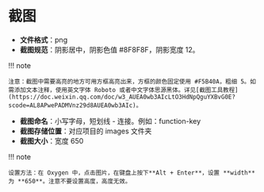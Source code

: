 # 截图

- **文件格式**：png
- **截图规范**：阴影居中，阴影色值 #8F8F8F，阴影宽度 12。

!!! note

    注意：截图中需要高亮的地方可用方框高亮出来，方框的颜色固定使用 #F5B40A，粗细 5。如需添加文本注释，使用英文字体 Roboto 或者中文字体思源黑体。详见[截图工具教程](https://doc.weixin.qq.com/doc/w3_AUEA0wb3AIcLtO3HdNpQguYXBvG0E?scode=AL8APwePADMVnz29d8AUEA0wb3AIc)。

- **截图命名**：小写字母，短划线 - 连接。例如：function-key
- **截图存储位置**：对应项目的 images 文件夹
- **截图大小**：宽度 650

!!! note

    设置方法：在 Oxygen 中，点击图片，在键盘上按下**Alt + Enter**，设置 **width** 为 **650**。注意不要设置高度，高度无效。
